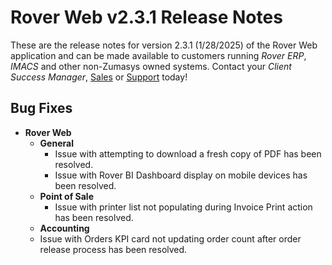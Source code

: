 # Rover Web v2.3.1 Release Notes

<badge text= "Version 2.3.1" vertical="middle" />

<PageHeader />

These are the release notes for version 2.3.1 (1/28/2025) of the Rover Web application and can be made available to customers running _Rover ERP_, _IMACS_ and other non-Zumasys owned systems. Contact your _Client Success Manager_, [Sales](mailto:sales@zumasys.com?subject=Rover%20Web%20v2.3.1) or [Support](mailto:help@zumasys.com?subject=Rover%20Web%20v2.3.1) today!

## Bug Fixes

- **Rover Web**
  - **General**
    - Issue with attempting to download a fresh copy of PDF has been resolved.
    - Issue with Rover BI Dashboard display on mobile devices has been resolved.
  - **Point of Sale**
    - Issue with printer list not populating during Invoice Print action has been resolved.
  - **Accounting**
  - Issue with Orders KPI card not updating order count after order release process has been resolved.
